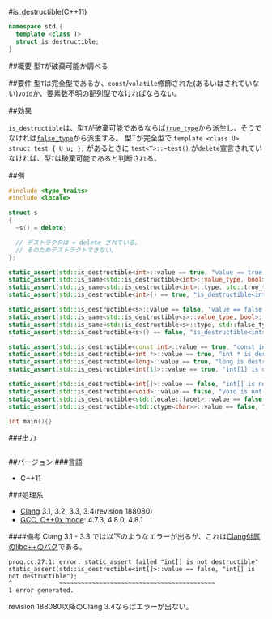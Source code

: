 #is_destructible(C++11)
```cpp
namespace std {
  template <class T>
  struct is_destructible;
}
```

##概要
型`T`が破棄可能か調べる


##要件
型`T`は完全型であるか、`const`/`volatile`修飾された(あるいはされていない)`void`か、要素数不明の配列型でなければならない。


##効果

`is_destructible`は、型`T`が破棄可能であるならば[`true_type`](./integral_constant-true_type-false_type.md)から派生し、そうでなければ[`false_type`](./integral_constant-true_type-false_type.md)から派生する。 
型Tが完全型で `template <class U> struct test { U u; };` があるときに `test<T>::~test()` が`delete`宣言されていなければ、型`T`は破棄可能であると判断される。


##例
```cpp
#include <type_traits>
#include <locale>

struct s
{
  ~s() = delete;

  // デストラクタは = delete されている。
  // そのためデストラクトできない。
};

static_assert(std::is_destructible<int>::value == true, "value == true, int is destructible");
static_assert(std::is_same<std::is_destructible<int>::value_type, bool>::value, "value_type == bool");
static_assert(std::is_same<std::is_destructible<int>::type, std::true_type>::value, "type == true_type");
static_assert(std::is_destructible<int>() == true, "is_destructible<int>() == true");

static_assert(std::is_destructible<s>::value == false, "value == false, s is not destructible");
static_assert(std::is_same<std::is_destructible<s>::value_type, bool>::value, "value_type == bool");
static_assert(std::is_same<std::is_destructible<s>::type, std::false_type>::value, "type == false_type");
static_assert(std::is_destructible<s>() == false, "is_destructible<int>() == false");

static_assert(std::is_destructible<const int>::value == true, "const int is destructible");
static_assert(std::is_destructible<int *>::value == true, "int * is destructible");
static_assert(std::is_destructible<long>::value == true, "long is destructible");
static_assert(std::is_destructible<int[1]>::value == true, "int[1] is destructible");

static_assert(std::is_destructible<int[]>::value == false, "int[] is not destructible");
static_assert(std::is_destructible<void>::value == false, "void is not destructible");
static_assert(std::is_destructible<std::locale::facet>::value == false, "std::locale::facet is not destructible");
static_assert(std::is_destructible<std::ctype<char>>::value == false, "std::ctype<char> is not destructible");

int main(){}
```

###出力

```cpp
```

##バージョン
###言語
- C++11

###処理系
- [Clang](/implementation#clang.md) 3.1, 3.2, 3.3, 3.4(revision 188080)
- [GCC, C++0x mode](/implementation#gcc.md): 4.7.3, 4.8.0, 4.8.1

####備考
Clang 3.1 - 3.3 では以下のようなエラーが出るが、これは[Clang付属のlibc++のバグ](http://llvm.org/bugs/show_bug.cgi?id=16839)である。
```
prog.cc:27:1: error: static_assert failed "int[] is not destructible"
static_assert(std::is_destructible<int[]>::value == false, "int[] is not destructible");
^             ~~~~~~~~~~~~~~~~~~~~~~~~~~~~~~~~~~~~~~~~~~~
1 error generated.
```
revision 188080以降のClang 3.4ならばエラーが出ない。
